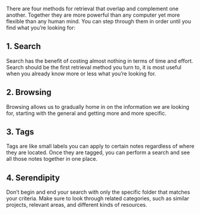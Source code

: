 
There are four methods for retrieval that overlap and complement one another. Together they are more powerful than any computer yet more flexible than any human mind. You can step through them in order until you find what you’re looking for:

## 1. Search

Search has the benefit of costing almost nothing in terms of time and effort.
Search should be the first retrieval method you turn to, it is most useful when you already know more or less what you’re looking for.

## 2. Browsing

Browsing allows us to gradually home in on the information we are looking for, starting with the general and getting more and more specific.

## 3. Tags 

Tags are like small labels you can apply to certain notes regardless of where they are located. Once they are tagged, you can perform a search and see all those notes together in one place.

## 4. Serendipity

Don’t begin and end your search with only the specific folder that matches your criteria. Make sure to look through related categories, such as similar projects, relevant areas, and different kinds of resources.
